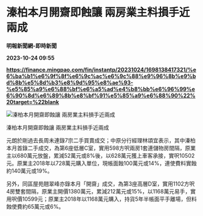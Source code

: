 # 溱柏本月開齋即蝕讓 兩房業主料損手近兩成
**明報新聞網-即時新聞**

**2023-10-24 09:55**

**https://finance.mingpao.com/fin/instantp/20231024/1698138417321/%e6%ba%b1%e6%9f%8f%e6%9c%ac%e6%9c%88%e9%96%8b%e9%bd%8b%e5%8d%b3%e8%9d%95%e8%ae%93-%e5%85%a9%e6%88%bf%e6%a5%ad%e4%b8%bb%e6%96%99%e6%90%8d%e6%89%8b%e8%bf%91%e5%85%a9%e6%88%90%22%20target=%22blank**

![溱柏本月開齋即蝕讓 兩房業主料損手近兩成](https://fs.mingpao.com/fin/20231024/s00011/c95abacad64eb14e6ea9d50a94479253.jpg)

溱柏本月開齋即蝕讓 兩房業主料損手近兩成

元朗於剛過去長周未連錄7宗二手買賣成交；中原分行經理林頌宜表示，其中溱柏本月首錄二手成交，為第6座低層C室，實用598方呎兩房1套連儲物房間隔，原業主以680萬元放盤，累減52萬元或8%後，以628萬元獲上車客承接，實呎10502元。原業主2018年以728萬元購入單位，現帳面蝕100萬元或14%，連使費料實蝕約140萬元或19%。

另外，同區屋苑翹翠峰亦錄本月「開齋」成交，為第3座高層D室，實用1102方呎4房雙套間隔，原業主開價1380萬元，累減212萬元或15%，以1168萬元易手，實用呎價10599元；原業主2018年以1168萬元購入，持貨5年半帳面平手離場，但料蝕使費約65萬元或6%。
